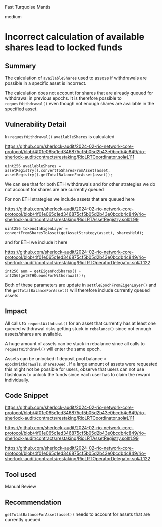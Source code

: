 Fast Turquoise Mantis

medium

# Incorrect calculation of available shares lead to locked funds

## Summary

The calculation of `availableShares` used to assess if withdrawals are possible in a specific asset is incorrect. 

The calculation does not account for shares that are already queued for withdrawal in previous epochs. It is therefore possible to `requestWithdrawal()` even though not enough shares are available in the specified asset.
## Vulnerability Detail

In `requestWithdrawal()` `availableShares` is calculated

https://github.com/sherlock-audit/2024-02-rio-network-core-protocol/blob/4f01e065c1ed346875cf5b05d2b43e0bcdb4c849/rio-sherlock-audit/contracts/restaking/RioLRTCoordinator.sol#L111

```solidity
uint256 availableShares = assetRegistry().convertToSharesFromAsset(asset, assetRegistry().getTotalBalanceForAsset(asset));
```

We can see that for both ETH withdrawals and for other strategies we do not account for shares are are currently queued

For non ETH strategies we include assets that are queued here

https://github.com/sherlock-audit/2024-02-rio-network-core-protocol/blob/4f01e065c1ed346875cf5b05d2b43e0bcdb4c849/rio-sherlock-audit/contracts/restaking/RioLRTAssetRegistry.sol#L99

```solidity
uint256 tokensInEigenLayer = convertFromSharesToAsset(getAssetStrategy(asset), sharesHeld);
```

and for ETH we include it here

https://github.com/sherlock-audit/2024-02-rio-network-core-protocol/blob/4f01e065c1ed346875cf5b05d2b43e0bcdb4c849/rio-sherlock-audit/contracts/restaking/RioLRTOperatorDelegator.sol#L122


```solidity
int256 aum = getEigenPodShares() + int256(getETHQueuedForWithdrawal()); 
```

Both of these parameters are update in `settleEpochFromEigenLayer()` and the `getTotalBalanceForAsset()` will therefore include currently queued assets.
## Impact

All calls to `requestWithdrawl()` for an asset that currently has at least one queued withdrawal risks getting stuck in `rebalance()` since not enough assets/shares are available.

A huge amount of assets can be stuck in rebalance since all calls to `requestWithdrawl()` will enter the same epoch.

Assets can be unlocked if deposit pool balance > `epochWithdrawals.sharesOwed` . If a large amount of assets were requested this might not be possible for users, observe that users can not use flashloans to unlock the funds since each user has to claim the reward individually.
## Code Snippet

https://github.com/sherlock-audit/2024-02-rio-network-core-protocol/blob/4f01e065c1ed346875cf5b05d2b43e0bcdb4c849/rio-sherlock-audit/contracts/restaking/RioLRTCoordinator.sol#L111

https://github.com/sherlock-audit/2024-02-rio-network-core-protocol/blob/4f01e065c1ed346875cf5b05d2b43e0bcdb4c849/rio-sherlock-audit/contracts/restaking/RioLRTAssetRegistry.sol#L99

https://github.com/sherlock-audit/2024-02-rio-network-core-protocol/blob/4f01e065c1ed346875cf5b05d2b43e0bcdb4c849/rio-sherlock-audit/contracts/restaking/RioLRTOperatorDelegator.sol#L122
## Tool used

Manual Review
## Recommendation

`getTotalBalanceForAsset(asset))` needs to account for assets that are currently queued.

